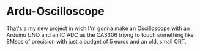 # Ardu-Oscilloscope
That's a my new project in wich I'm gonna make an Oscilloscope with an Arduino UNO and an IC ADC as the CA3306 triyng to touch something like 8Msps of precision with just a budget of 5 euros and an old, small CRT.

